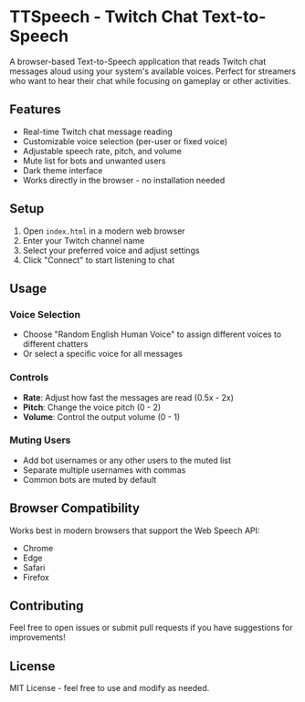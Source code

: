 # TTSpeech - Twitch Chat Text-to-Speech

A browser-based Text-to-Speech application that reads Twitch chat messages aloud using your system's available voices. Perfect for streamers who want to hear their chat while focusing on gameplay or other activities.

## Features

- Real-time Twitch chat message reading
- Customizable voice selection (per-user or fixed voice)
- Adjustable speech rate, pitch, and volume
- Mute list for bots and unwanted users
- Dark theme interface
- Works directly in the browser - no installation needed

## Setup

1. Open `index.html` in a modern web browser
2. Enter your Twitch channel name
3. Select your preferred voice and adjust settings
4. Click "Connect" to start listening to chat

## Usage

### Voice Selection
- Choose "Random English Human Voice" to assign different voices to different chatters
- Or select a specific voice for all messages

### Controls
- **Rate**: Adjust how fast the messages are read (0.5x - 2x)
- **Pitch**: Change the voice pitch (0 - 2)
- **Volume**: Control the output volume (0 - 1)

### Muting Users
- Add bot usernames or any other users to the muted list
- Separate multiple usernames with commas
- Common bots are muted by default

## Browser Compatibility

Works best in modern browsers that support the Web Speech API:
- Chrome
- Edge
- Safari
- Firefox

## Contributing

Feel free to open issues or submit pull requests if you have suggestions for improvements!

## License

MIT License - feel free to use and modify as needed.
